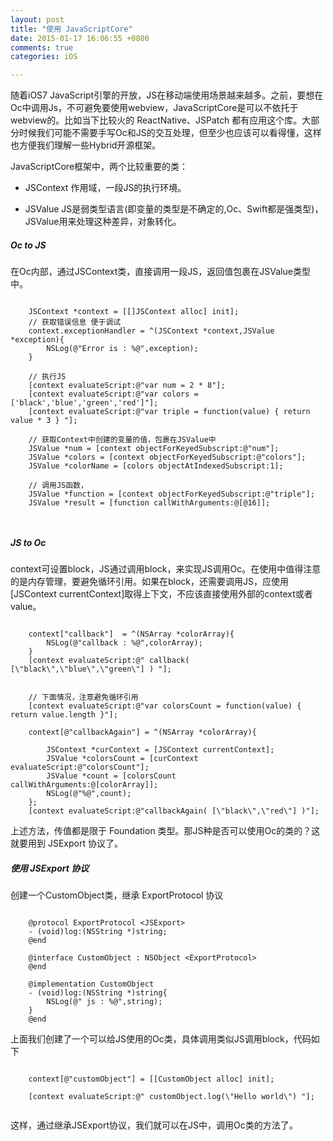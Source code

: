 ```yaml
---
layout: post
title: "使用 JavaScriptCore"
date: 2015-01-17 16:06:55 +0800
comments: true
categories: iOS

---
```


随着iOS7 JavaScript引擎的开放，JS在移动端使用场景越来越多。之前，要想在Oc中调用Js，不可避免要使用webview，JavaScriptCore是可以不依托于webview的。比如当下比较火的 ReactNative、JSPatch 都有应用这个库。大部分时候我们可能不需要手写Oc和JS的交互处理，但至少也应该可以看得懂，这样也方便我们理解一些Hybrid开源框架。
 
JavaScriptCore框架中，两个比较重要的类：

* JSContext 作用域，一段JS的执行环境。

* JSValue JS是弱类型语言(即变量的类型是不确定的,Oc、Swift都是强类型)，JSValue用来处理这种差异，对象转化。

##### Oc to JS
在Oc内部，通过JSContext类，直接调用一段JS，返回值包裹在JSValue类型中。

```

	JSContext *context = [[]JSContext alloc] init];
	// 获取错误信息 便于调试	
	context.exceptionHandler = ^(JSContext *context,JSValue *exception){
		NSLog(@"Error is : %@",exception);
	}
	
	// 执行JS
	[context evaluateScript:@"var num = 2 * 8"];
	[context evaluateScript:@"var colors = ['black','blue','green','red']"];
	[context evaluateScript:@"var triple = function(value) { return value * 3 } "];
	
	// 获取Context中创建的变量的值，包裹在JSValue中
	JSValue *num = [context objectForKeyedSubscript:@"num"];
	JSValue *colors = [context objectForKeyedSubscript:@"colors"];
	JSValue *colorName = [colors objectAtIndexedSubscript:1];
	
	// 调用JS函数，
	JSValue *function = [context objectForKeyedSubscript:@"triple"];
	JSValue *result = [function callWithArguments:@[@16]];
	
	
```


##### JS to Oc

context可设置block，JS通过调用block，来实现JS调用Oc。在使用中值得注意的是内存管理，要避免循环引用。如果在block，还需要调用JS，应使用[JSContext currentContext]取得上下文，不应该直接使用外部的context或者value。

```
	
	context["callback"]	 = ^(NSArray *colorArray){
		NSLog(@"callback : %@",colorArray);
	}
	[context evaluateScript:@" callback( [\"black\",\"blue\",\"green\"] ) "];
	
	
	// 下面情况，注意避免循环引用
	[context evaluateScript:@"var colorsCount = function(value) { return value.length }"];
	
    context[@"callbackAgain"] = ^(NSArray *colorArray){
        
        JSContext *curContext = [JSContext currentContext];
        JSValue *colorsCount = [curContext evaluateScript:@"colorsCount"];
        JSValue *count = [colorsCount callWithArguments:@[colorArray]];
        NSLog(@"%@",count);
    };
    [context evaluateScript:@"callbackAgain( [\"black\",\"red\"] )"];

```

上述方法，传值都是限于 Foundation 类型。那JS种是否可以使用Oc的类的？这就要用到 JSExport 协议了。

##### 使用 JSExport 协议

创建一个CustomObject类，继承 ExportProtocol 协议

```

	@protocol ExportProtocol <JSExport>
	- (void)log:(NSString *)string;
	@end
	
	@interface CustomObject : NSObject <ExportProtocol>
	@end
	
	@implementation CustomObject
	- (void)log:(NSString *)string{
		NSLog(@" js : %@",string);
	}
	@end

```

上面我们创建了一个可以给JS使用的Oc类，具体调用类似JS调用block，代码如下

```
	
	context[@"customObject"] = [[CustomObject alloc] init];
	
	[context evaluateScript:@" customObject.log(\"Hello world\") "];
		
```
这样，通过继承JSExport协议，我们就可以在JS中，调用Oc类的方法了。
